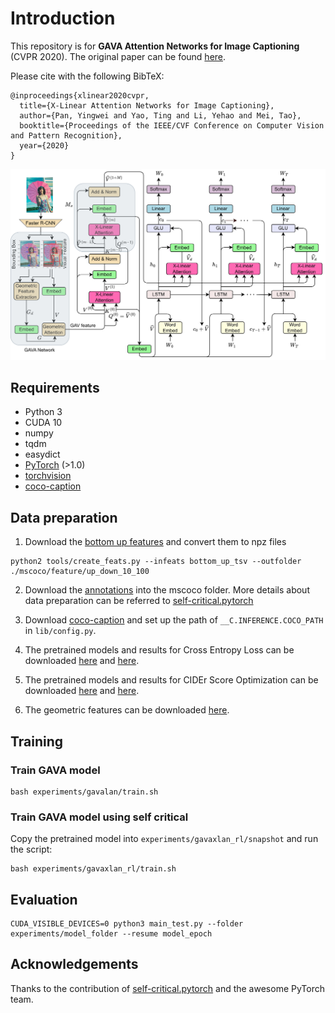 
# Introduction
This repository is for **GAVA Attention Networks for Image Captioning** (CVPR 2020). The original paper can be found [here](https://arxiv.org/pdf/2003.14080.pdf).

Please cite with the following BibTeX:

```
@inproceedings{xlinear2020cvpr,
  title={X-Linear Attention Networks for Image Captioning},
  author={Pan, Yingwei and Yao, Ting and Li, Yehao and Mei, Tao},
  booktitle={Proceedings of the IEEE/CVF Conference on Computer Vision and Pattern Recognition},
  year={2020}
}
```

<p align="center">
  <img src="images/framework.jpg" width="800"/>
</p>

## Requirements
* Python 3
* CUDA 10
* numpy
* tqdm
* easydict
* [PyTorch](http://pytorch.org/) (>1.0)
* [torchvision](http://pytorch.org/)
* [coco-caption](https://github.com/ruotianluo/coco-caption)

## Data preparation
1. Download the [bottom up features](https://github.com/peteanderson80/bottom-up-attention) and convert them to npz files
```
python2 tools/create_feats.py --infeats bottom_up_tsv --outfolder ./mscoco/feature/up_down_10_100
```

2. Download the [annotations](https://drive.google.com/open?id=1i5YJRSZtpov0nOtRyfM0OS1n0tPCGiCS) into the mscoco folder. More details about data preparation can be referred to [self-critical.pytorch](https://github.com/ruotianluo/self-critical.pytorch)

3. Download [coco-caption](https://github.com/ruotianluo/coco-caption) and set up the path of `__C.INFERENCE.COCO_PATH` in `lib/config.py`.

4. The pretrained models and results for Cross Entropy Loss can be downloaded [here](https://drive.google.com/file/d/1_5FttnUADK49ZW1fUEdZn-kitgLgytkS/view?usp=drive_link) and [here](https://drive.google.com/file/d/1q0qSYpHfPvx-OhZPNXnp7Ko6b0eEOstc/view?usp=drive_link).

5. The pretrained models and results for CIDEr Score Optimization can be downloaded [here](https://drive.google.com/file/d/1akyfuiCclsU12nnZEWJpBronykBQd5ZN/view?usp=drive_link) and [here](https://drive.google.com/file/d/1RkU9i8Ow70ps-103OSj6O24_4ZV3wgv6/view?usp=drive_link).

6. The geometric features can be downloaded [here](https://drive.google.com/file/d/1eqmeavgomteESeR43tpW8awIl0qOcDiA/view?usp=drive_link).

## Training
### Train GAVA model
```
bash experiments/gavalan/train.sh
```

### Train GAVA model using self critical
Copy the pretrained model into `experiments/gavaxlan_rl/snapshot` and run the script:
```
bash experiments/gavaxlan_rl/train.sh
```

## Evaluation
```
CUDA_VISIBLE_DEVICES=0 python3 main_test.py --folder experiments/model_folder --resume model_epoch
```

## Acknowledgements
Thanks to the contribution of [self-critical.pytorch](https://github.com/ruotianluo/self-critical.pytorch) and the awesome PyTorch team.
